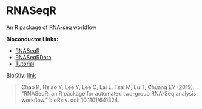 # RNASeqR
An R package of RNA-seq workflow

**Bioconductor Links:** 
* [RNASeqR](https://bioconductor.org/packages/release/bioc/html/RNASeqR.html)
* [RNASeqRData](https://bioconductor.org/packages/release/data/experiment/html/RNASeqRData.html)
* [Tutorial](https://bioconductor.org/packages/release/bioc/vignettes/RNASeqR/inst/doc/RNASeqR.html)



BiorXiv: [link](https://www.biorxiv.org/content/10.1101/641324v1)
> Chao K, Hsiao Y, Lee Y, Lee C, Lai L, Tsai M, Lu T, Chuang EY (2019). “RNASeqR: an R package for automated two-group RNA-Seq analysis workflow.” bioRxiv. doi: 10.1101/641324.

